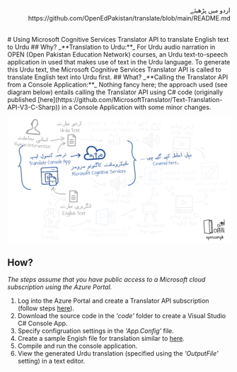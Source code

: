<p align="right">
اردو میں پڑھیئے
https://github.com/OpenEdPakistan/translate/blob/main/README.md
</p>
<br />
# Using Microsoft Cognitive Services Translator API to translate English text to Urdu
## Why?
_**Translation to Urdu:**_ For Urdu audio narration in OPEN (Open Pakistan Education Network) courses, an Urdu text-to-speech application in used that makes use of text in the Urdu language. To generate this Urdu text, the Microsoft Cognitive Services Translator API is called to translate English text into Urdu first.
## What?
_**Calling the Translator API from a Console Application:**_ Nothing fancy here; the approach used (see diagram below) entails calling the Translator API using C# code (originally published [here](https://github.com/MicrosoftTranslator/Text-Translation-API-V3-C-Sharp)) in a Console Application with some minor changes.

![Translate Console App](files/OPEN-TranslatorConsoleApp.png)
## How?
*The steps assume that you have public access to a Microsoft cloud subscription using the Azure Portal.*
1. Log into the Azure Portal and create a Translator API subscription (follow steps [here](https://docs.microsoft.com/en-us/azure/cognitive-services/translator/translator-how-to-signup)).
1. Download the source code in the _'code'_ folder to create a Visual Studio C# Console App.
1. Specify configruation settings in the _'App.Config'_ file.
1. Create a sample Engish file for translation similar to [here](https://github.com/OpenEdPakistan/speech/blob/main/files/input.txt).
1. Compile and run the console application.
1. View the generated Urdu translation (specified using the _'OutputFile'_ setting) in a text editor.
